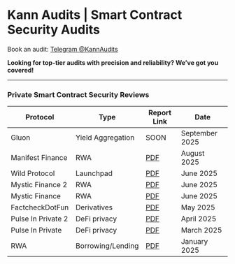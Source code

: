 # Kann Audits | Smart Contract Security Audits

Book an audit: [Telegram @KannAudits](https://t.me/kannaudits)

**Looking for top-tier audits with precision and reliability? We’ve got you covered!**


--------------------------------------

**<h3>Private Smart Contract Security Reviews</h3>**

| Protocol           | Type             | Report Link                                                                                         | Date        |
|--------------------|------------------|-----------------------------------------------------------------------------------------------------|-------------|
| Gluon | Yield Aggregation | SOON | September 2025 |
| Manifest Finance   | RWA              | [PDF](https://github.com/Kann-Audits/Kann-Audits/blob/main/reports/pdf-format/ManifestFinance-security-review_2025-08-26.pdf) | August 2025 |
| Wild Protocol      | Launchpad        | [PDF](https://github.com/Kann-Audits/Kann-Audits/blob/main/reports/pdf-format/Wild%20Protocol.pdf)  | June 2025   |
| Mystic Finance 2   | RWA              | [PDF](https://github.com/Kann-Audits/Kann-Audits/blob/main/reports/pdf-format/Mystic%20Finance_v2.pdf) | June 2025   |
| Mystic Finance     | RWA              | [PDF](https://github.com/Kann-Audits/Kann-Audits/blob/main/reports/pdf-format/Mystic%20Finance.pdf) | June 2025   |
| FactcheckDotFun    | Derivatives      | [PDF](https://github.com/Kann-Audits/Kann-Audits/blob/main/reports/pdf-format/FactcheckDotFun.pdf)  | May 2025    |
| Pulse In Private 2 | DeFi privacy     | [PDF](https://github.com/Kann-Audits/Kann-Audits/blob/main/reports/pdf-format/PulseInPrivate_v2.pdf)| April 2025  |
| Pulse In Private   | DeFi privacy     | [PDF](https://github.com/Kann-Audits/Kann-Audits/blob/main/reports/pdf-format/PulseInPrivate.pdf)   | March 2025  |
| RWA                | Borrowing/Lending| [PDF](https://github.com/Kann-Audits/Kann-Audits/blob/main/reports/pdf-format/RWA.pdf)              | January 2025|
